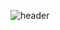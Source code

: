 ![header](https://capsule-render.vercel.app/api?type=Transparentr&color=auto&height=300&section=header&text=ALLQ&fontSize=80)
